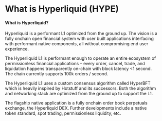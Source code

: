 # What is Hyperliquid (HYPE)

#### **What is Hyperliquid?** <a href="#what-is-hyperliquid" id="what-is-hyperliquid"></a>

Hyperliquid is a performant L1 optimized from the ground up. The vision is a fully onchain open financial system with user built applications interfacing with performant native components, all without compromising end user experience.

The Hyperliquid L1 is performant enough to operate an entire ecosystem of permissionless financial applications – every order, cancel, trade, and liquidation happens transparently on-chain with block latency <1 second. The chain currently supports 100k orders / second.

The Hyperliquid L1 uses a custom consensus algorithm called HyperBFT which is heavily inspired by Hotstuff and its successors. Both the algorithm and networking stack are optimized from the ground up to support the L1.

The flagship native application is a fully onchain order book perpetuals exchange, the Hyperliquid DEX. Further developments include a native token standard, spot trading, permissionless liquidity, etc.
